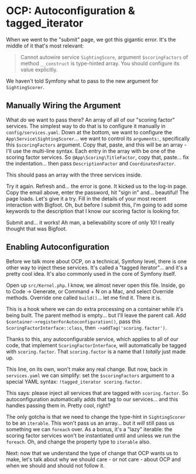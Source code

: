 # OCP: Autoconfiguration & tagged_iterator

When we went to the "submit" page, we got this gigantic error. It's the middle
of it that's most relevant:

> Cannot autowire service `SightingScore`, argument `$scoringFactors` of method
> `__construct` is type-hinted array. You should configure its value explicitly.

We haven't told Symfony what to pass to the new argument for `SightingScorer`.

## Manually Wiring the Argument

What *do* we want to pass there? An array of all of our "scoring factor" services.
The simplest way to do that is to configure it manually in `config/services.yaml`.
Down at the bottom, we want to configure the `App\Service\SightingScorer`... we
want to control its `arguments:`, specifically this `$scoringFactors` argument.
Copy that, paste, and this will be an array - I'll use the multi-line syntax. Each
entry in the array with be one of the scoring factor services. So
`@App\Scoring\TitleFactor`, copy that, paste... fix the indentation... then pass
`DescriptionFactor` and `CoordinatesFactor`.

This should pass an array with the three services inside.

Try it again. Refresh and... the error is gone. It kicked us to the log-in page.
Copy the email above, enter the password, hit "sign in" and... beautiful! The page
loads. Let's give it a try. Fill in the details of your most recent interaction
with Bigfoot. Oh, but before I submit this, I'm going to add some keywords to
the description that I know our scoring factor is looking for.

Submit and... it works! Ah man, a believability score of only 10! I really thought
that was Bigfoot.

## Enabling Autoconfiguration

Before we talk more about OCP, on a technical, Symfony level, there is one other
way to inject these services. It's called a "tagged iterator"... and it's a pretty
cool idea. It's also commonly used in the core of Symfony itself.

Open up `src/Kernel.php`. I know, we almost never open this file. Inside, go to
Code -> Generate, or Command + N on a Mac, and select Override methods. Override
one called `build()`... let me find it. There it is.

This is a hook where we can do extra processing on a container while it's being
built. The parent method is empty... but I'll leave the parent call. Add
`$container->registerForAutoconfiguration()`, pass this
`ScoringFactorInterface::class`, then `->addTag('scoring.factor')`.

Thanks to this, any autoconfigurable service, which applies to all of *our* code,
that implement `ScoringFactorInterface`, will automatically be tagged with
`scoring.factor`. That `scoring.factor` is a name that I *totally* just made up.

This line, on its own, won't make any real change. But now, back in `services.yaml`
we can simplify: set the `$scoringFactors` argument to a special YAML syntax:
`!tagged_iterator scoring.factor`.

This says: please inject all services that are tagged with `scoring.factor`. So
autoconfiguration automatically adds that tag to our services... and this handles
passing them in. Pretty cool, right?

The only gotcha is that we need to change the type-hint in `SightingScorer` to be
an `iterable`. This won't pass us an array... but it *will* still pass us something
we can `foreach` over. As a bonus, it's a "lazy" iterable: the scoring factor
services won't be instantiated until and unless we run the `foreach`. Oh, and
change the property type to `iterable` also.

Next: now that we understand the type of change that OCP wants us to make, let's
talk about why we should care - or not care - about OCP and when we should and
should not follow it.
